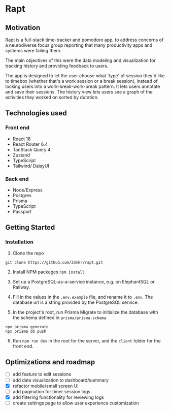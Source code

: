 # Rapt

## Motivation

Rapt is a full-stack time-tracker and pomodoro app, to address concerns of a neurodiverse focus group reporting that many productivity apps and systems were failing them.

The main objectives of this were the data modeling and visualization for tracking history and providing feedback to users.

The app is designed to let the user choose what 'type' of session they'd like to timebox (whether that's a work session or a break session), instead of locking users into a work-break-work-break pattern. It lets users annotate and save their sessions. The history view lets users see a graph of the activities they worked on sorted by duration.

## Technologies used

### Front end
- React 18
- React Router 6.4
- TanStack Query 4
- Zustand
- TypeScript
- Tailwind/ DaisyUI

### Back end
- Node/Express
- Postgres
- Prisma
- TypeScript
- Passport

## Getting Started

### Installation
1. Clone the repo
```
git clone https://github.com/3dvkr/rapt.git
```

2. Install NPM packages `npm install`.

3. Set up a PostgreSQL-as-a-service instance, e.g. on ElephantSQL or Railway. 

4. Fill in the values in the `.env.example` file, and rename it to `.env`. The database url is a string provided by the PostgreSQL service.

5. In the project's root, run Prisma Migrate to initialize the database with the schema defined in `prisma/prisma.schema`
```
npx prisma generate
npx prisma db push
```

6. Run `npm run dev` in the root for the server, and the `client` folder for the front end.

## Optimizations and roadmap
- [ ] add feature to edit sessions
- [ ] add data visualization to dashboard/summary
- [x] refactor mobile/small screen UI
- [ ] add pagination for timer session logs
- [x] add filtering functionality for reviewing logs
- [ ] create settings page to allow user experience customization
